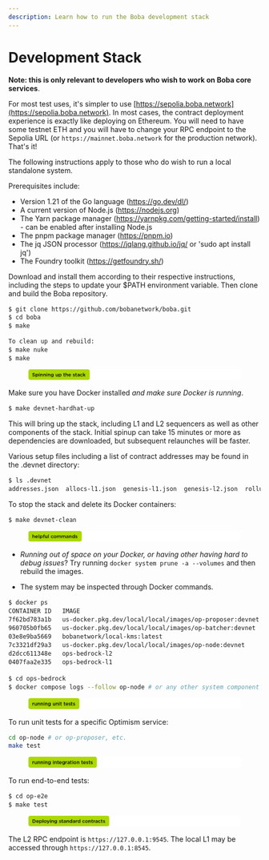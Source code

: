 ```yaml
---
description: Learn how to run the Boba development stack
---
```


# Development Stack

**Note: this is only relevant to developers who wish to work on Boba core services**.

For most test uses, it's simpler to use [https://sepolia.boba.network](https://sepolia.boba.network). In most cases, the contract deployment experience is exactly like deploying on Ethereum. You will need to have some testnet ETH and you will have to change your RPC endpoint to the Sepolia URL (or `https://mainnet.boba.network` for the production network). That's it!

The following instructions apply to those who do wish to run a local standalone system.

Prerequisites include:
* Version 1.21 of the Go language (https://go.dev/dl/)
* A current version of Node.js (https://nodejs.org)
* The Yarn package manager (https://yarnpkg.com/getting-started/install) - can be enabled after installing Node.js
* The pnpm package manager (https://pnpm.io)
* The jq JSON processor (https://jqlang.github.io/jq/ or 'sudo apt install jq')
* The Foundry toolkit (https://getfoundry.sh/)

Download and install them according to their respective instructions, including the steps to update your $PATH environment variable. Then clone and build the Boba repository.

```bash
$ git clone https://github.com/bobanetwork/boba.git
$ cd boba
$ make
```

```bash
To clean up and rebuild:
$ make nuke
$ make
```

<figure><img src="../../assets/spinning up the stack.png" alt=""><figcaption></figcaption></figure>

Make sure you have Docker installed _and make sure Docker is running_.

```bash
$ make devnet-hardhat-up
```

This will bring up the stack, including L1 and L2 sequencers as well as other components of the stack. Initial spinup can take 15 minutes or more as dependencies are downloaded, but subsequent relaunches will be faster.

Various setup files including a list of contract addresses may be found in the .devnet directory:
```bash
$ ls .devnet
addresses.json  allocs-l1.json  genesis-l1.json  genesis-l2.json  rollup.json  test-jwt-secret.txt
```

To stop the stack and delete its Docker containers:
```bash
$ make devnet-clean
```

<figure><img src="../../assets/hepful commands.png" alt=""><figcaption></figcaption></figure>

* _Running out of space on your Docker, or having other having hard to debug issues_? Try running `docker system prune -a --volumes` and then rebuild the images.

* The system may be inspected through Docker commands.
```bash
$ docker ps
CONTAINER ID   IMAGE                                                     COMMAND                  CREATED         STATUS         PORTS                                                                                                                                                                        NAMES
7f62bd783a1b   us-docker.pkg.dev/local/local/images/op-proposer:devnet   "op-proposer"            2 minutes ago   Up 2 minutes   0.0.0.0:6062->6060/tcp, :::6062->6060/tcp, 0.0.0.0:7302->7300/tcp, :::7302->7300/tcp, 0.0.0.0:6546->8545/tcp, :::6546->8545/tcp                                              ops-bedrock-op-proposer-1
960705b0fb65   us-docker.pkg.dev/local/local/images/op-batcher:devnet    "op-batcher"             2 minutes ago   Up 2 minutes   0.0.0.0:6061->6060/tcp, :::6061->6060/tcp, 0.0.0.0:7301->7300/tcp, :::7301->7300/tcp, 0.0.0.0:6545->8545/tcp, :::6545->8545/tcp                                              ops-bedrock-op-batcher-1
03e8e9ba5669   bobanetwork/local-kms:latest                              "local-kms"              2 minutes ago   Up 2 minutes   0.0.0.0:8888->8888/tcp, :::8888->8888/tcp                                                                                                                                    ops-bedrock-kms-1
7c3321df29a3   us-docker.pkg.dev/local/local/images/op-node:devnet       "op-node --l1=ws://l\u2026"   2 minutes ago   Up 2 minutes   0.0.0.0:6060->6060/tcp, :::6060->6060/tcp, 0.0.0.0:7300->7300/tcp, :::7300->7300/tcp, 0.0.0.0:9003->9003/tcp, :::9003->9003/tcp, 0.0.0.0:7545->8545/tcp, :::7545->8545/tcp   ops-bedrock-op-node-1
d2dcc611348e   ops-bedrock-l2                                            "/bin/sh /home/boba/\u2026"   2 minutes ago   Up 2 minutes   8080/tcp, 8546/tcp, 8551/tcp, 9090/tcp, 30303/tcp, 30303/udp, 42069/tcp, 42069/udp, 0.0.0.0:8060->6060/tcp, :::8060->6060/tcp, 0.0.0.0:9545->8545/tcp, :::9545->8545/tcp     ops-bedrock-l2-1
0407faa2e335   ops-bedrock-l1                                            "/bin/bash /entrypoi\u2026"   7 minutes ago   Up 7 minutes   0.0.0.0:8545-8546->8545-8546/tcp, :::8545-8546->8545-8546/tcp, 30303/tcp, 30303/udp, 0.0.0.0:7060->6060/tcp, :::7060->6060/tcp                                               ops-bedrock-l1-1

$ cd ops-bedrock
$ docker compose logs --follow op-node # or any other system component
```

<figure><img src="../../assets/running unit tests.png" alt=""><figcaption></figcaption></figure>

To run unit tests for a specific Optimism service:

```bash
cd op-node # or op-proposer, etc.
make test
```

<figure><img src="../../assets/running integration tests.png" alt=""><figcaption></figcaption></figure>

To run end-to-end tests:

```bash
$ cd op-e2e
$ make test
```

<figure><img src="../../assets/deploying standard contracts.png" alt=""><figcaption></figcaption></figure>

The L2 RPC endpoint is `https://127.0.0.1:9545`. The local L1 may be accessed through `https://127.0.0.1:8545`.
